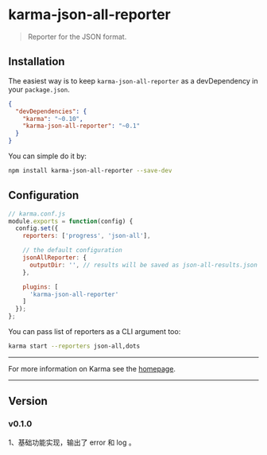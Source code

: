 # karma-json-all-reporter

> Reporter for the JSON format.

## Installation

The easiest way is to keep `karma-json-all-reporter` as a devDependency in your `package.json`.
```json
{
  "devDependencies": {
    "karma": "~0.10",
    "karma-json-all-reporter": "~0.1"
  }
}
```

You can simple do it by:
```bash
npm install karma-json-all-reporter --save-dev
```

## Configuration
```js
// karma.conf.js
module.exports = function(config) {
  config.set({
    reporters: ['progress', 'json-all'],

    // the default configuration
    jsonAllReporter: {
      outputDir: '', // results will be saved as json-all-results.json
    },

    plugins: [
      'karma-json-all-reporter'
    ]
  });
};
```

You can pass list of reporters as a CLI argument too:
```bash
karma start --reporters json-all,dots
```

----

For more information on Karma see the [homepage].


[homepage]: http://karma-runner.github.com


----

## Version

### v0.1.0

1、基础功能实现，输出了 error 和 log 。